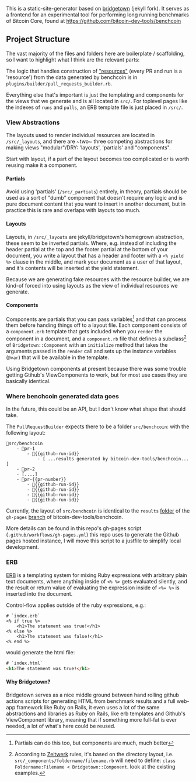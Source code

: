 This is a static-site-generator based on
[bridgetown](https://github.com/bridgetownrb/bridgetown) (jekyll fork). It
serves as a frontend for an experimental tool for performing long running benchmarks of Bitcoin Core, found at https://github.com/bitcoin-dev-tools/benchcoin

## Project Structure

The vast majority of the files and folders here are boilerplate / scaffolding,
so I want to highlight what I think are the relevant parts:

The logic that handles construction of
["resources"](https://www.bridgetownrb.com/docs/resources) (every PR and run
is a 'resource') from the data generated by benchcoin is in
`plugins/builder/pull_requests_builder.rb`.

Everything else that's important is just the templating and components for the
views that we generate and is all located in `src/`.  For toplevel pages like
the indexes of `runs` and `pulls`, an ERB template file is just placed in
`/src/`. 

### View Abstractions

The layouts used to render individual resources are located in `/src/_layouts`,
and there are ~two~ three competing abstractions for making views "modular"/DRY: 
'layouts', 'partials' and "components".

Start with layout, if a part of the layout becomes too complicated or is worth
reusing make it a component.

#### Partials 
Avoid using 'partials' (`/src/_partials`) entirely, in theory, partials should
be used as a sort of "dumb" component that doesn't require any logic and is
pure document content that you want to insert in another document, but in
practice this is rare and overlaps with layouts too much.


#### Layouts
Layouts, in `/src/_layouts` are jekyll/bridgetown's homegrown abstraction, these seem
to be inverted partials. Where, e.g. instead of including the header
partial at the top and the footer partial at the bottom of your document, you
write a layout that has a header and footer with a `<% yield %>` clause in the middle,
and mark your document as a user of that layout, and it's contents will be
inserted at the yield statement.

Because we are generating fake resources with the resource builder, we are
kind-of forced into using layouts as the view of individual resources we
generate.

#### Components
Components are partials that you can pass variables[^1] and that can process
them before handing things off to a layout file. Each component consists of a
`component.erb` template that gets included when you `render` the component in a
document, and a `component.rb` file that defines a subclass[^2] of
`Bridgetown::Component` with an `initialize` method that takes the arguments
passed in the `render` call and sets up the instance variables (`@var`) that
will be available in the template.

Using Bridgetown components at present because there was some trouble getting
Gtihub's ViewComponents to work, but for most use cases they are basically
identical.

[^1]: Partials can do this too, but components are much, much better
[^2]: According to [Zeitwerk](https://github.com/fxn/zeitwerk) rules, it's based on the directory layout, i.e.
    `src/_components/foldername/filename.rb` will need to define: `class
    Foldername:Filename < Bridgetown::Component`. look at the
    existing examples.


### Where benchcoin generated data goes

In the future, this could be an API, but I don't know what shape that should
take.

The `PullRequestBuilder` expects there to be a folder `src/benchcoin`: with the
following layout:

```
📂src/benchcoin
    - 📂pr-1
        - 📂{{github-run-id}}
            - [ ...results generated by bitcoin-dev-tools/benchcoin... ]
    - 📁pr-2
    - [....]
    - 📂pr-{{pr-number}}
        - 📁{{github-run-id}}
        - 📁{{github-run-id}}
        - 📁{{github-run-id}}
        - 📁{{github-run-id}}
```

Currently, the layout of `src/benchcoin` is identical to the `results`
[folder](https://github.com/bitcoin-dev-tools/benchcoin/tree/gh-pages/results)
of the `gh-pages` [branch](https://github.com/bitcoin-dev-tools/benchcoin/tree/gh-pages) of
bitcoin-dev-tools/benchcoin.

More details can be found in this repo's gh-pages script
(`.github/workflows/gh-pages.yml`) this repo uses to
generate the Github pages hosted instance, I will move this script to a justfile
to simplify local development.

### ERB 

[ERB](https://docs.ruby-lang.org/en/3.3/ERB.html) is a templating system for
mixing Ruby expressions with arbitrary plain text documents, where anything
inside of `<% %>` gets evaluated silently, and the result or return value of
evaluating the expression inside of `<%= %>` is inserted into the document.

Control-flow applies outside of the ruby expressions, e.g.:

```erb
# `index.erb`
<% if true %>
    <h1>The statement was true!</h1>
<% else %>
    <h1>The statement was false!</h1>
<% end %>
```

would generate the html file:

```html
# `index.html`
<h1>The statement was true!</h1>
```

#### Why Bridgetown?

Bridgetown serves as a nice middle ground between hand rolling github
actions scripts for generating HTML from benchmark results and a full web-app framework like
Ruby on Rails, it even uses a lot of the same abstractions and libraries as Ruby
on Rails, like erb templates and Github's ViewComponent library, meaning that if
something more full-fat is ever needed, a lot of what's here could be reused.
